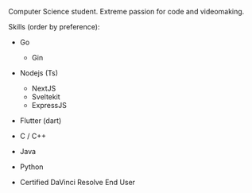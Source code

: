 Computer Science student.
Extreme passion for code and videomaking.

Skills (order by preference):
- Go
  - Gin
- Nodejs (Ts)
  - NextJS
  - Sveltekit
  - ExpressJS
- Flutter (dart)
- C / C++
- Java
- Python

- Certified DaVinci Resolve End User
